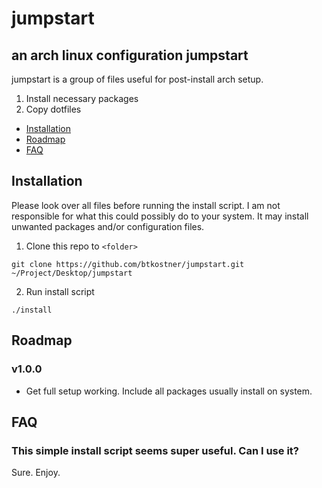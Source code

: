 # jumpstart
## an arch linux configuration jumpstart

jumpstart is a group of files useful for post-install arch setup.

1. Install necessary packages
2. Copy dotfiles


* [Installation](#installation)
* [Roadmap](#roadmap)
* [FAQ](#faq)

## <a name="installation"></a> Installation

Please look over all files before running the install script. I am not responsible for what this could possibly do to your system. It may install unwanted packages and/or configuration files.

1. Clone this repo to `<folder>`

  `git clone https://github.com/btkostner/jumpstart.git ~/Project/Desktop/jumpstart`

2. Run install script

  `./install`

## <a name="roadmap"></a> Roadmap

### v1.0.0
* Get full setup working. Include all packages usually install on system.

## <a name="faq"></a> FAQ

### This simple install script seems super useful. Can I use it?

Sure. Enjoy.
